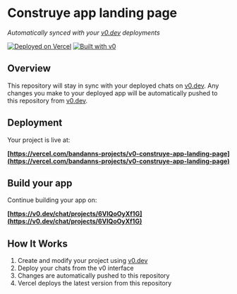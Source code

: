# Construye app landing page

*Automatically synced with your [v0.dev](https://v0.dev) deployments*

[![Deployed on Vercel](https://img.shields.io/badge/Deployed%20on-Vercel-black?style=for-the-badge&logo=vercel)](https://vercel.com/bandanns-projects/v0-construye-app-landing-page)
[![Built with v0](https://img.shields.io/badge/Built%20with-v0.dev-black?style=for-the-badge)](https://v0.dev/chat/projects/6VlQoOyXf1G)

## Overview

This repository will stay in sync with your deployed chats on [v0.dev](https://v0.dev).
Any changes you make to your deployed app will be automatically pushed to this repository from [v0.dev](https://v0.dev).

## Deployment

Your project is live at:

**[https://vercel.com/bandanns-projects/v0-construye-app-landing-page](https://vercel.com/bandanns-projects/v0-construye-app-landing-page)**

## Build your app

Continue building your app on:

**[https://v0.dev/chat/projects/6VlQoOyXf1G](https://v0.dev/chat/projects/6VlQoOyXf1G)**

## How It Works

1. Create and modify your project using [v0.dev](https://v0.dev)
2. Deploy your chats from the v0 interface
3. Changes are automatically pushed to this repository
4. Vercel deploys the latest version from this repository